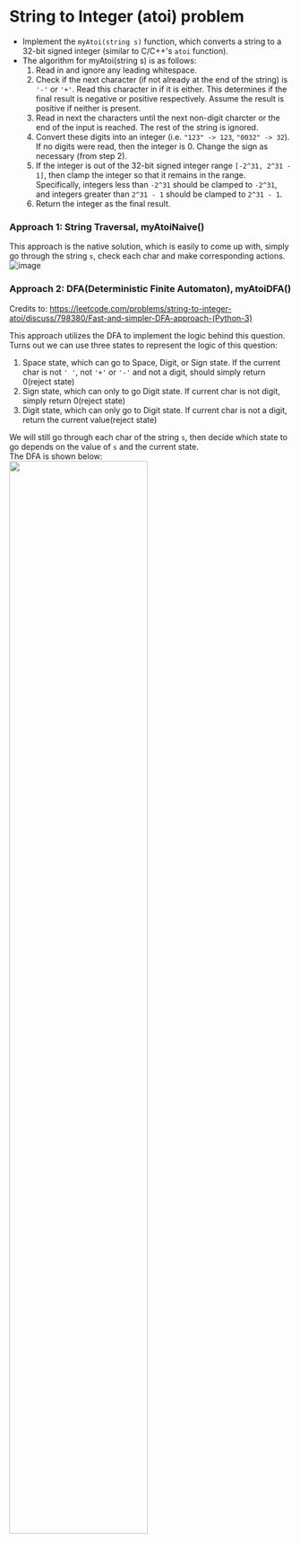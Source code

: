 # String to Integer (atoi) problem
* Implement the `myAtoi(string s)` function, which converts a string to a 32-bit signed integer (similar to C/C++'s `atoi` function).
* The algorithm for myAtoi(string s) is as follows:
  1. Read in and ignore any leading whitespace.
  2. Check if the next character (if not already at the end of the string) is `'-'` or `'+'`. Read this character in if it is either. This determines if the final result is negative or positive respectively. Assume the result is positive if neither is present.
  3. Read in next the characters until the next non-digit charcter or the end of the input is reached. The rest of the string is ignored.
  4. Convert these digits into an integer (i.e. `"123" -> 123`, `"0032" -> 32`). If no digits were read, then the integer is 0. Change the sign as necessary (from step 2).
  5. If the integer is out of the 32-bit signed integer range `[-2^31, 2^31 - 1]`, then clamp the integer so that it remains in the range. Specifically, integers less than `-2^31` should be clamped to `-2^31`, and integers greater than `2^31 - 1` should be clamped to `2^31 - 1`.
  6. Return the integer as the final result.

### Approach 1: String Traversal, myAtoiNaive()
This approach is the native solution, which is easily to come up with, simply go through the string `s`, check each char and make corresponding actions.\
![image](https://user-images.githubusercontent.com/25105806/118205932-63b4b700-b416-11eb-9dd8-32adf6f0119d.png)

### Approach 2: DFA(Deterministic Finite Automaton), myAtoiDFA()
Credits to: https://leetcode.com/problems/string-to-integer-atoi/discuss/798380/Fast-and-simpler-DFA-approach-(Python-3)

This approach utilizes the DFA to implement the logic behind this question. Turns out we can use three states to represent the logic of this question:
1. Space state, which can go to Space, Digit, or Sign state. If the current char is not `' '`, not `'+'` or `'-'` and not a digit, should simply return 0(reject state)
2. Sign state, which can only to go Digit state. If current char is not digit, simply return 0(reject state)
3. Digit state, which can only go to Digit state. If current char is not a digit, return the current value(reject state)

We will still go through each char of the string `s`, then decide which state to go depends on the value of `s` and the current state.\
The DFA is shown below:\
<img src="https://user-images.githubusercontent.com/25105806/118206316-16851500-b417-11eb-97ae-82cfea4b4f8a.png" height="70%" width="70%">

